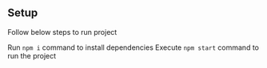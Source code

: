 ## Setup
Follow below steps to run project

Run `npm i` command to install dependencies
Execute `npm start` command to run the project
